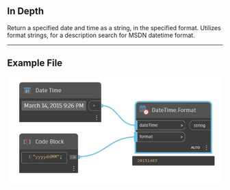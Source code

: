 ## In Depth
Return a specified date and time as a string, in the specified format. Utilizes format strings, for a description search for MSDN datetime format.
___
## Example File

![Format](./DSCore.DateTime.Format_img.jpg)

